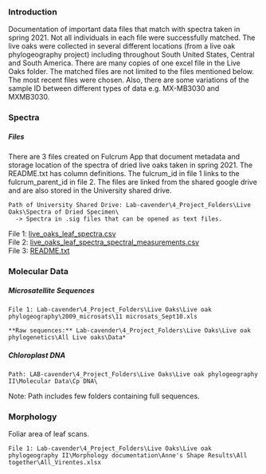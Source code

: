 ### Introduction

Documentation of important data files that match with spectra taken in
spring 2021. Not all individuals in each file were successfully matched.
The live oaks were collected in several different locations (from a live
oak phylogeography project) including throughout South United States,
Central and South America. There are many copies of one excel file in
the Live Oaks folder. The matched files are not limited to the files
mentioned below. The most recent files were chosen. Also, there are some
variations of the sample ID between different types of data
e.g. MX-MB3030 and MXMB3030.

### Spectra

##### Files

There are 3 files created on Fulcrum App that document metadata and
storage location of the spectra of dried live oaks taken in spring 2021.
The README.txt has column definitions. The fulcrum\_id in file 1 links
to the fulcrum\_parent\_id in file 2. The files are linked from the
shared google drive and are also stored in the University shared drive.

    Path of University Shared Drive: Lab-cavender\4_Project_Folders\Live Oaks\Spectra of Dried Specimen\
      -> Spectra in .sig files that can be opened as text files.

File 1:
[live\_oaks\_leaf\_spectra.csv](https://drive.google.com/file/d/1d6OAtn-64dOzv6w7fhMUof_7VvqFjh-J/view?usp=sharing)  
File 2:
[live\_oaks\_leaf\_spectra\_spectral\_measurements.csv](https://drive.google.com/file/d/1XIT7dEnRDVNNQvHG5SgdcUTJHV3Syohb/view?usp=sharing)  
File 3:
[README.txt](https://drive.google.com/file/d/1rZLfSgHOGfEWay7lIOdNPRKEz9CqndHa/view?usp=sharing)

### Molecular Data

##### Microsatellite Sequences

    File 1: Lab-cavender\4_Project_Folders\Live Oaks\Live oak phylogeography\2009_microsats\11 microsats_Sept10.xls  

    **Raw sequences:** Lab-cavender\4_Project_Folders\Live Oaks\Live oak phylogenetics\All Live oaks\Data*  

##### Chloroplast DNA

    Path: LAB-cavender\4_Project_Folders\Live Oaks\Live oak phylogeography II\Molecular Data\Cp DNA\  

Note: Path includes few folders containing full sequences.

### Morphology

Foliar area of leaf scans.

    File 1: Lab-cavender\4_Project_Folders\Live Oaks\Live oak phylogeography II\Morphology documentation\Anne's Shape Results\All together\All_Virentes.xlsx  

